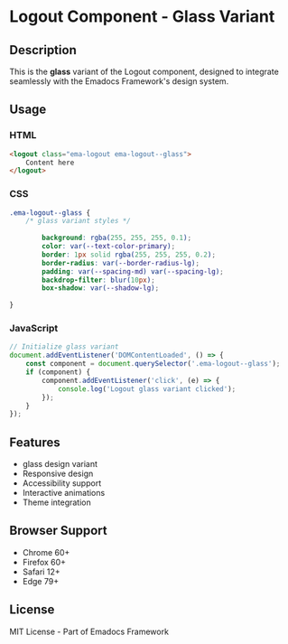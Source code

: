 # Logout Component - Glass Variant

## Description
This is the **glass** variant of the Logout component, designed to integrate seamlessly with the Emadocs Framework's design system.

## Usage

### HTML
```html
<logout class="ema-logout ema-logout--glass">
    Content here
</logout>
```

### CSS
```css
.ema-logout--glass {
    /* glass variant styles */
    
        background: rgba(255, 255, 255, 0.1);
        color: var(--text-color-primary);
        border: 1px solid rgba(255, 255, 255, 0.2);
        border-radius: var(--border-radius-lg);
        padding: var(--spacing-md) var(--spacing-lg);
        backdrop-filter: blur(10px);
        box-shadow: var(--shadow-lg);
    
}
```

### JavaScript
```javascript
// Initialize glass variant
document.addEventListener('DOMContentLoaded', () => {
    const component = document.querySelector('.ema-logout--glass');
    if (component) {
        component.addEventListener('click', (e) => {
            console.log('Logout glass variant clicked');
        });
    }
});
```

## Features
- glass design variant
- Responsive design
- Accessibility support
- Interactive animations
- Theme integration

## Browser Support
- Chrome 60+
- Firefox 60+
- Safari 12+
- Edge 79+

## License
MIT License - Part of Emadocs Framework
